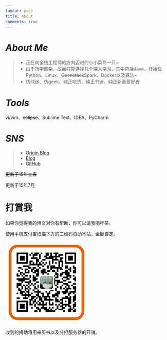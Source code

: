 ```yaml
---
layout: page
title: About
comments: true
---
```



# *About Me*	
> * 正在向全栈工程师的方向迈进的小小菜鸟一只~
> * ~~由于所学颇杂，故而打算选择几个深入学习，其中包括Java、~~开始玩Python、Linux、~~Openstack~~Spark、Docker以及算法~
> * 伪球迷、伪geek、纯正吃货、纯正书迷、纯正新番爱好者



# *Tools*

vi/vim、~~eclipse~~、Sublime Text、IDEA、PyCharm


# *SNS*
> * [Origin Blog](http://www.cnblogs.com/voidy)
> * [Blog](http://voidy.net)
> * [GitHub](https://github.com/Voidly)


 ~~更新于15年立春~~
 
 更新于15年7月

# 打賞我

如果你觉得我的博文对你有帮助，你可以请我喝杯茶。

使用手机支付宝扫描下方的二维码资助本站，金额自定。

![](https://github.com/Voidly/Img/blob/master/blog/pay_small.png?raw=true)

收到的捐助将用来买书以及分担服务器的开销。
